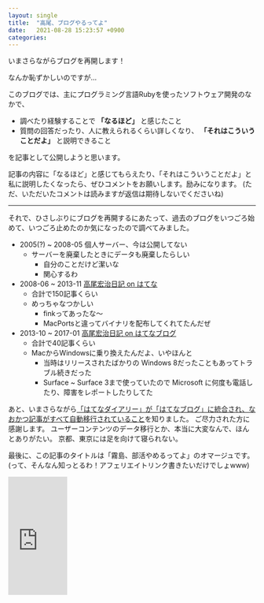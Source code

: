 ```yaml
---
layout: single
title:  "高尾、ブログやるってよ"
date:   2021-08-28 15:23:57 +0900
categories:
---
```


いまさらながらブログを再開します！

なんか恥ずかしいのですが...

このブログでは、主にプログラミング言語Rubyを使ったソフトウェア開発のなかで、

- 調べたり経験することで **「なるほど」** と感じたこと
- 質問の回答だったり、人に教えられるくらい詳しくなり、 **「それはこういうことだよ」** と説明できること

を記事として公開しようと思います。

記事の内容に「なるほど」と感じてもらえたり、「それはこういうことだよ」と私に説明したくなったら、ぜひコメントをお願いします。励みになります。
(ただ、いただいたコメントは読みますが返信は期待しないでくださいね)

- - -

それで、ひさしぶりにブログを再開するにあたって、過去のブログをいつごろ始めて、いつごろ止めたのか気になったので調べてみました。

- 2005(?) ~ 2008-05 個人サーバー、今は公開してない
  - サーバーを廃棄したときにデータも廃棄したらしい
    - 自分のことだけど潔いな
    - 関心するわ
- 2008-06 ~ 2013-11 [高尾宏治日記 on はてな](https://kouji0625.hatenadiary.org/)
  - 合計で150記事くらい
  - めっちゃなつかしい
    - finkってあったな〜
    - MacPortsと違ってバイナリを配布してくれてたんだぜ
- 2013-10 ~ 2017-01 [高尾宏治日記 on はてなブログ](https://takaokouji.hatenablog.com/)
  - 合計で40記事くらい
  - MacからWindowsに乗り換えたんだよ、いやほんと
    - 当時はリリースされたばかりの Windows 8だったこともあってトラブル続きだった
    - Surface ~ Surface 3まで使っていたので Microsoft に何度も電話したり、障害をレポートしたりしてた

あと、いまさらながら[「はてなダイアリー」が「はてなブログ」に統合され、なおかつ記事がすべて自動移行されていること](https://diary.hatenastaff.com/entry/20180830/blog_unify)を知りました。
ご尽力された方に感謝します。
ユーザーコンテンツのデータ移行とか、本当に大変なんで、ほんとありがたい。
京都、東京には足を向けて寝られない。

最後に、この記事のタイトルは「霧島、部活やめるってよ」のオマージュです。
(って、そんなん知っとるわ！アフェリエイトリンク書きたいだけでしょwww)

<iframe style="width:120px;height:240px;" marginwidth="0" marginheight="0" scrolling="no" frameborder="0" src="https://rcm-fe.amazon-adsystem.com/e/cm?ref=qf_sp_asin_til&t=takaokouji-22&m=amazon&o=9&p=8&l=as1&IS2=1&detail=1&asins=B00FIWT45W&linkId=a2e70aa50bfaa81f3b880ac0fc2ccb6a&bc1=000000&amp;lt1=_blank&fc1=333333&lc1=0066c0&bg1=ffffff&f=ifr">
    </iframe>
